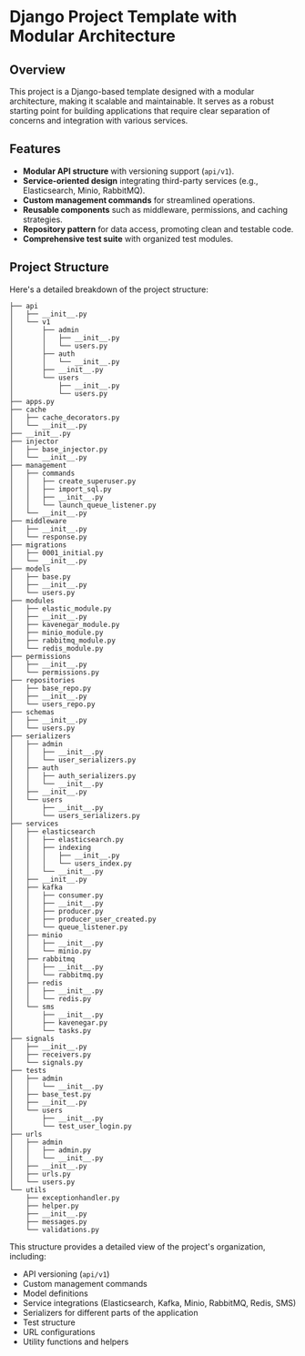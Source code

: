 # Django Project Template with Modular Architecture

## Overview
This project is a Django-based template designed with a modular architecture, making it scalable and maintainable. It serves as a robust starting point for building applications that require clear separation of concerns and integration with various services.

## Features
* **Modular API structure** with versioning support (`api/v1`).
* **Service-oriented design** integrating third-party services (e.g., Elasticsearch, Minio, RabbitMQ).
* **Custom management commands** for streamlined operations.
* **Reusable components** such as middleware, permissions, and caching strategies.
* **Repository pattern** for data access, promoting clean and testable code.
* **Comprehensive test suite** with organized test modules.

## Project Structure
Here's a detailed breakdown of the project structure:

```
├── api
│   ├── __init__.py
│   └── v1
│       ├── admin
│       │   ├── __init__.py
│       │   └── users.py
│       ├── auth
│       │   └── __init__.py
│       ├── __init__.py
│       └── users
│           ├── __init__.py
│           └── users.py
├── apps.py
├── cache
│   ├── cache_decorators.py
│   └── __init__.py
├── __init__.py
├── injector
│   ├── base_injector.py
│   └── __init__.py
├── management
│   ├── commands
│   │   ├── create_superuser.py
│   │   ├── import_sql.py
│   │   ├── __init__.py
│   │   └── launch_queue_listener.py
│   └── __init__.py
├── middleware
│   ├── __init__.py
│   └── response.py
├── migrations
│   ├── 0001_initial.py
│   └── __init__.py
├── models
│   ├── base.py
│   ├── __init__.py
│   └── users.py
├── modules
│   ├── elastic_module.py
│   ├── __init__.py
│   ├── kavenegar_module.py
│   ├── minio_module.py
│   ├── rabbitmq_module.py
│   └── redis_module.py
├── permissions
│   ├── __init__.py
│   └── permissions.py
├── repositories
│   ├── base_repo.py
│   ├── __init__.py
│   └── users_repo.py
├── schemas
│   ├── __init__.py
│   └── users.py
├── serializers
│   ├── admin
│   │   ├── __init__.py
│   │   └── user_serializers.py
│   ├── auth
│   │   ├── auth_serializers.py
│   │   └── __init__.py
│   ├── __init__.py
│   └── users
│       ├── __init__.py
│       └── users_serializers.py
├── services
│   ├── elasticsearch
│   │   ├── elasticsearch.py
│   │   ├── indexing
│   │   │   ├── __init__.py
│   │   │   └── users_index.py
│   │   └── __init__.py
│   ├── __init__.py
│   ├── kafka
│   │   ├── consumer.py
│   │   ├── __init__.py
│   │   ├── producer.py
│   │   ├── producer_user_created.py
│   │   └── queue_listener.py
│   ├── minio
│   │   ├── __init__.py
│   │   └── minio.py
│   ├── rabbitmq
│   │   ├── __init__.py
│   │   └── rabbitmq.py
│   ├── redis
│   │   ├── __init__.py
│   │   └── redis.py
│   └── sms
│       ├── __init__.py
│       ├── kavenegar.py
│       └── tasks.py
├── signals
│   ├── __init__.py
│   ├── receivers.py
│   └── signals.py
├── tests
│   ├── admin
│   │   └── __init__.py
│   ├── base_test.py
│   ├── __init__.py
│   └── users
│       ├── __init__.py
│       └── test_user_login.py
├── urls
│   ├── admin
│   │   ├── admin.py
│   │   └── __init__.py
│   ├── __init__.py
│   ├── urls.py
│   └── users.py
└── utils
    ├── exceptionhandler.py
    ├── helper.py
    ├── __init__.py
    ├── messages.py
    └── validations.py
```

This structure provides a detailed view of the project's organization, including:

- API versioning (`api/v1`)
- Custom management commands
- Model definitions
- Service integrations (Elasticsearch, Kafka, Minio, RabbitMQ, Redis, SMS)
- Serializers for different parts of the application
- Test structure
- URL configurations
- Utility functions and helpers

